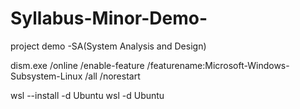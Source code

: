 # Syllabus-Minor-Demo-
project demo -SA(System Analysis and Design)


dism.exe /online /enable-feature /featurename:Microsoft-Windows-Subsystem-Linux /all /norestart

wsl --install -d Ubuntu
wsl -d Ubuntu

